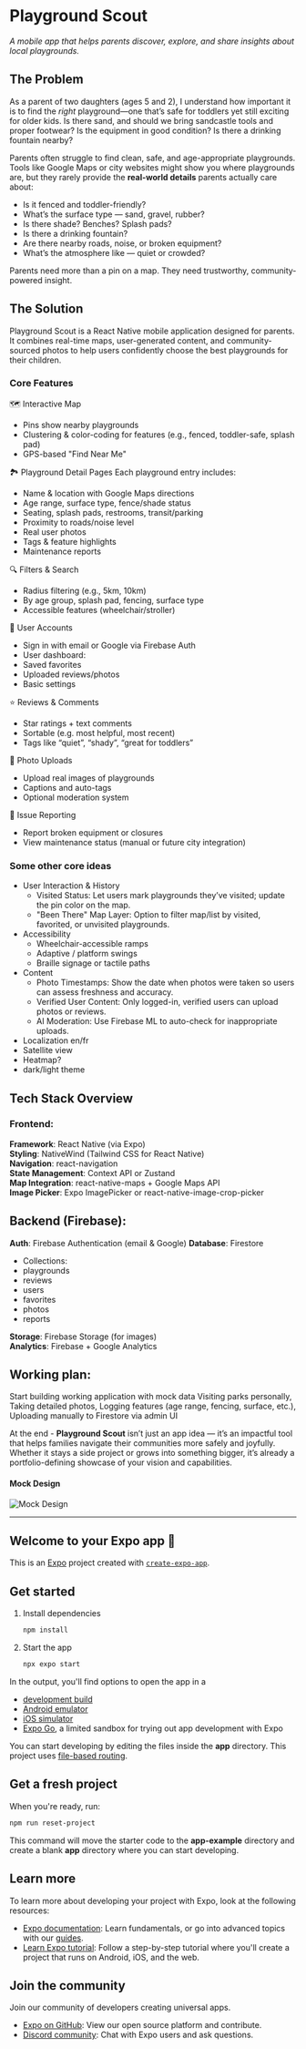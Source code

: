 # Playground Scout
*A mobile app that helps parents discover, explore, and share insights about local playgrounds.*

## The Problem
As a parent of two daughters (ages 5 and 2), I understand how important it is to find the *right* playground—one that’s safe for toddlers yet still exciting for older kids. Is there sand, and should we bring sandcastle tools and proper footwear? Is the equipment in good condition? Is there a drinking fountain nearby?

Parents often struggle to find clean, safe, and age-appropriate playgrounds. Tools like Google Maps or city websites might show you where playgrounds are, but they rarely provide the **real-world details** parents actually care about:

- Is it fenced and toddler-friendly?
- What’s the surface type — sand, gravel, rubber?
- Is there shade? Benches? Splash pads?
- Is there a drinking fountain?
- Are there nearby roads, noise, or broken equipment?
- What’s the atmosphere like — quiet or crowded?

Parents need more than a pin on a map. They need trustworthy, community-powered insight.

## The Solution
Playground Scout is a React Native mobile application designed for parents. It combines real-time maps, user-generated content, and community-sourced photos to help users confidently choose the best playgrounds for their children.

### Core Features
🗺️ Interactive Map
- Pins show nearby playgrounds
- Clustering & color-coding for features (e.g., fenced, toddler-safe, splash pad)
- GPS-based "Find Near Me"

🏞️ Playground Detail Pages
Each playground entry includes:
- Name & location with Google Maps directions
- Age range, surface type, fence/shade status
- Seating, splash pads, restrooms, transit/parking
- Proximity to roads/noise level
- Real user photos
- Tags & feature highlights
- Maintenance reports

🔍 Filters & Search
- Radius filtering (e.g., 5km, 10km)
- By age group, splash pad, fencing, surface type
- Accessible features (wheelchair/stroller)

👤 User Accounts
- Sign in with email or Google via Firebase Auth
- User dashboard:
 - Saved favorites
 - Uploaded reviews/photos
 - Basic settings

⭐ Reviews & Comments
- Star ratings + text comments
- Sortable (e.g. most helpful, most recent)
- Tags like “quiet”, “shady”, “great for toddlers”

📸 Photo Uploads
- Upload real images of playgrounds
- Captions and auto-tags
- Optional moderation system

🚧 Issue Reporting
- Report broken equipment or closures
- View maintenance status (manual or future city integration)

### Some other core ideas
- User Interaction & History
  - Visited Status: Let users mark playgrounds they’ve visited; update the pin color on the map.
  - "Been There" Map Layer: Option to filter map/list by visited, favorited, or unvisited playgrounds.
- Accessibility
  - Wheelchair-accessible ramps
  - Adaptive / platform swings
  - Braille signage or tactile paths
- Content
  - Photo Timestamps: Show the date when photos were taken so users can assess freshness and accuracy.
  - Verified User Content: Only logged-in, verified users can upload photos or reviews.
  - AI Moderation: Use Firebase ML  to auto-check for inappropriate uploads.
- Localization en/fr
- Satellite view
- Heatmap?
- dark/light theme

## Tech Stack Overview
 ### Frontend:
**Framework**: React Native (via Expo) <br>
**Styling**: NativeWind (Tailwind CSS for React Native)<br>
**Navigation**: react-navigation<br>
**State Management**: Context API or Zustand<br>
**Map Integration**: react-native-maps + Google Maps API<br>
**Image Picker**: Expo ImagePicker or react-native-image-crop-picker

## Backend (Firebase):
**Auth**: Firebase Authentication (email & Google)
**Database**: Firestore
  - Collections:
   - playgrounds
   - reviews
   - users
   - favorites
   - photos
   - reports<br>

**Storage**: Firebase Storage (for images)<br>
**Analytics**: Firebase + Google Analytics

## Working plan:
Start building working application with mock data
Visiting parks personally, Taking detailed photos, Logging features (age range, fencing, surface, etc.), Uploading manually to Firestore via admin UI


At the end - **Playground Scout** isn’t just an app idea — it’s an impactful tool that helps families navigate their communities more safely and joyfully. Whether it stays a side project or grows into something bigger, it’s already a portfolio-defining showcase of your vision and capabilities.

#### Mock Design
![Mock Design](./assets/images/Playground_scout_mock.png)
___


## Welcome to your Expo app 👋

This is an [Expo](https://expo.dev) project created with [`create-expo-app`](https://www.npmjs.com/package/create-expo-app).

## Get started

1. Install dependencies

   ```bash
   npm install
   ```

2. Start the app

   ```bash
   npx expo start
   ```

In the output, you'll find options to open the app in a

- [development build](https://docs.expo.dev/develop/development-builds/introduction/)
- [Android emulator](https://docs.expo.dev/workflow/android-studio-emulator/)
- [iOS simulator](https://docs.expo.dev/workflow/ios-simulator/)
- [Expo Go](https://expo.dev/go), a limited sandbox for trying out app development with Expo

You can start developing by editing the files inside the **app** directory. This project uses [file-based routing](https://docs.expo.dev/router/introduction).

## Get a fresh project

When you're ready, run:

```bash
npm run reset-project
```

This command will move the starter code to the **app-example** directory and create a blank **app** directory where you can start developing.

## Learn more

To learn more about developing your project with Expo, look at the following resources:

- [Expo documentation](https://docs.expo.dev/): Learn fundamentals, or go into advanced topics with our [guides](https://docs.expo.dev/guides).
- [Learn Expo tutorial](https://docs.expo.dev/tutorial/introduction/): Follow a step-by-step tutorial where you'll create a project that runs on Android, iOS, and the web.

## Join the community

Join our community of developers creating universal apps.

- [Expo on GitHub](https://github.com/expo/expo): View our open source platform and contribute.
- [Discord community](https://chat.expo.dev): Chat with Expo users and ask questions.
